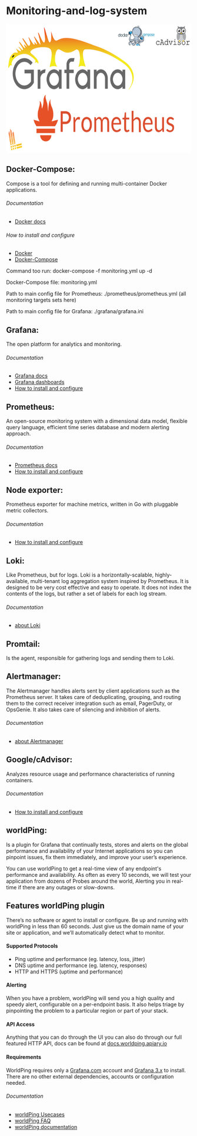 # Monitoring-and-log-system
<p align="center">
  <img width="700" height="350" src="https://github.com/Simp1y/monitoring-and-log-system/blob/master/images/grafana-prometheus.jpg">
</p>

## Docker-Compose:
Compose is a tool for defining and running multi-container Docker applications. 
###### Documentation
- [Docker docs](https://docs.docker.com/)
###### How to install and configure
- [Docker](https://docs.docker.com/install/linux/docker-ce/ubuntu/)
- [Docker-Compose](https://docs.docker.com/compose/install/)

<p>Command too run: docker-compose -f monitoring.yml up -d</p>
<p>Docker-Compose file: monitoring.yml</p>
<p>Path to main config file for Prometheus: ./prometheus/prometheus.yml (all monitoring targets sets here)</p>
<p>Path to main config file for Grafana: ./grafana/grafana.ini</p>


## Grafana: 
The open platform for analytics and monitoring.
###### Documentation
- [Grafana docs](https://grafana.com/docs/)
- [Grafana dashboards](https://grafana.com/dashboards)
- [How to install and configure](https://grafana.com/docs/installation/)

## Prometheus:
An open-source monitoring system with a dimensional data model, flexible query language, efficient time series database and modern alerting approach.
###### Documentation
- [Prometheus docs](https://prometheus.io/docs/introduction/overview/)
- [How to install and configure](https://devopscube.com/install-configure-prometheus-linux/)

## Node exporter:
Prometheus exporter for machine metrics, written in Go with pluggable metric collectors.
###### Documentation
- [How to install and configure](https://prometheus.io/docs/guides/node-exporter/)

## Loki:
Like Prometheus, but for logs. Loki is a horizontally-scalable, highly-available, multi-tenant log aggregation system inspired by Prometheus. It is designed to be very cost effective and easy to operate. It does not index the contents of the logs, but rather a set of labels for each log stream.
###### Documentation
- [about Loki](https://grafana.com/loki#about)

## Promtail:
Is the agent, responsible for gathering logs and sending them to Loki.

## Alertmanager: 
The Alertmanager handles alerts sent by client applications such as the Prometheus server. It takes care of deduplicating, grouping, and routing them to the correct receiver integration such as email, PagerDuty, or OpsGenie. It also takes care of silencing and inhibition of alerts.
 ###### Documentation
- [about Alertmanager](https://prometheus.io/docs/alerting/alertmanager/)
 
## Google/cAdvisor:
Analyzes resource usage and performance characteristics of running containers.
###### Documentation
- [How to install and configure](https://prometheus.io/docs/guides/cadvisor/)

## worldPing: 
Is a plugin for Grafana that continually tests, stores and alerts on the global performance and availability of your Internet applications so you can pinpoint issues, fix them immediately, and improve your user’s experience.

You can use worldPing to get a real-time view of any endpoint's performance and availability. As often as every 10 seconds, we will test your application from dozens of Probes around the world, Alerting you in real-time if there are any outages or slow-downs.
## Features worldPing plugin
There’s no software or agent to install or configure. Be up and running with worldPing in less than 60 seconds. Just give us the domain name of your site or application, and we’ll automatically detect what to monitor.
#### Supported Protocols
- Ping uptime and performance (eg. latency, loss, jitter)
- DNS uptime and performance (eg. latency, responses)
- HTTP and HTTPS (uptime and performance)
#### Alerting
When you have a problem, worldPing will send you a high quality and speedy alert, configurable on a per-endpoint basis. It also helps triage by pinpointing the problem to a particular region or part of your stack.
#### API Access
Anything that you can do through the UI you can also do through our full featured HTTP API, docs can be found at [docs.worldping.apiary.io](http://docs.worldping.apiary.io)
#### Requirements
WorldPing requires only a [Grafana.com](https://grafana.com) account and [Grafana 3.x](https://grafana.com/grafana/download) to install. There are no other external dependencies, accounts or configuration needed.
###### Documentation
- [worldPing Usecases](http://worldping.raintank.io/worldping/use-cases)
- [worldPing FAQ](https://grafana.com/cloud/worldping#FAQ)
- [worldPing documentation](http://worldping.raintank.io/docs/)


